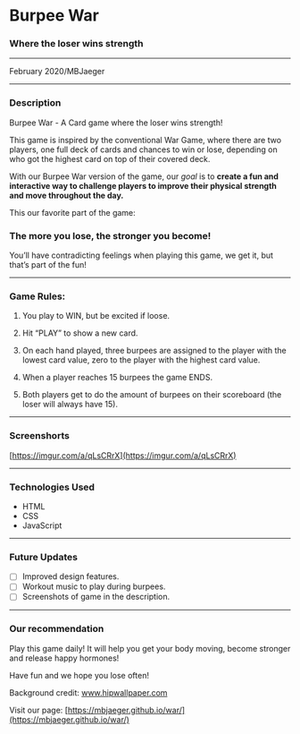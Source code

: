 # Burpee War
### Where the loser wins strength

---

February 2020/MBJaeger

---

### Description

Burpee War - A Card game where the loser wins strength!

This game is inspired by the conventional War Game, where there are two players, one full deck of cards and chances to win or lose, depending on who got the highest card on top of their covered deck.

With our Burpee War version of the game, our *goal* is to **create a fun and interactive way to challenge players to improve their physical strength and move throughout the day.** 

This our favorite part of the game: 

### **The more you lose, the stronger you become!**

You’ll have contradicting feelings when playing this game, we get it, but that’s part of the fun!

---

### Game Rules:

1) You play to WIN, but be excited if loose. 

 2) Hit “PLAY” to show a new card. 

3) On each hand played, three burpees are assigned to the player with the lowest card value, zero to the player with the highest card value. 

4) When a player reaches 15 burpees the game ENDS.

 6) Both players get to do the amount of burpees on their scoreboard (the loser will always have 15).

---

### Screenshorts

[https://imgur.com/a/qLsCRrX](https://imgur.com/a/qLsCRrX)

---

### Technologies Used

- HTML
- CSS
- JavaScript

---

### Future Updates

- [ ]  Improved design features.
- [ ]  Workout music to play during burpees.
- [ ]  Screenshots of game in the description.

---

### Our recommendation

Play this game daily! It will help you get your body moving, become stronger and release happy hormones!

Have fun and we hope you lose often!

Background credit: www.hipwallpaper.com

Visit our page: [https://mbjaeger.github.io/war/](https://mbjaeger.github.io/war/)